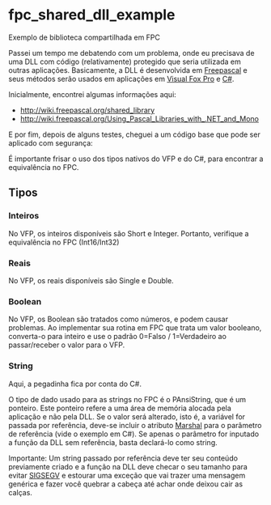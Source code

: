 # fpc_shared_dll_example
Exemplo de biblioteca compartilhada em FPC

Passei um tempo me debatendo com um problema, onde eu precisava de uma DLL com código (relativamente) protegido que seria utilizada em outras aplicações.
Basicamente, a DLL é desenvolvida em [Freepascal](http://freepascal.org) e seus métodos serão usados em aplicações em [Visual Fox Pro](https://msdn.microsoft.com/en-us/vfoxpro/bb190225.aspx) e [C#](https://pt.wikipedia.org/wiki/C_Sharp).

Inicialmente, encontrei algumas informações aqui:<br />

* http://wiki.freepascal.org/shared_library
* http://wiki.freepascal.org/Using_Pascal_Libraries_with_.NET_and_Mono

E por fim, depois de alguns testes, cheguei a um código base que pode ser aplicado com segurança:

É importante frisar o uso dos tipos nativos do VFP e do C#, para encontrar a equivalência no FPC.

## Tipos

### Inteiros

No VFP, os inteiros disponíveis são Short e Integer. Portanto, verifique a equivalência no FPC (Int16/Int32)

### Reais

No VFP, os reais disponíveis são Single e Double.

### Boolean

No VFP, os Boolean são tratados como números, e podem causar problemas. Ao implementar sua rotina em FPC que trata um valor booleano, converta-o para inteiro e use o padrão 0=Falso / 1=Verdadeiro ao passar/receber o valor para o VFP.

### String

Aqui, a pegadinha fica por conta do C#.

O tipo de dado usado para as strings no FPC é o PAnsiString, que é um ponteiro.
Este ponteiro refere a uma área de memória alocada pela aplicação e não pela DLL. 
Se o valor será alterado, isto é, a variável for passada por referência, deve-se incluir o atributo [Marshal](https://msdn.microsoft.com/en-us/library/system.runtime.interopservices.marshal%28v=vs.100%29.aspx) para o parâmetro de referência (vide o exemplo em C#).
Se apenas o parâmetro for inputado a função da DLL sem referência, basta declará-lo como string.

Importante: Um string passado por referência deve ter seu conteúdo previamente criado e a função na DLL deve checar o seu tamanho para evitar [SIGSEGV](https://pt.wikipedia.org/wiki/SIGSEGV) e estourar uma exceção que vai trazer uma mensagem genérica e fazer você quebrar a cabeça até achar onde deixou cair as calças.
